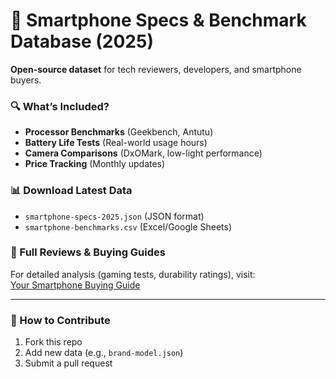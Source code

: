# 📱 Smartphone Specs & Benchmark Database (2025)  
**Open-source dataset** for tech reviewers, developers, and smartphone buyers.  

### 🔍 What’s Included?  
- **Processor Benchmarks** (Geekbench, Antutu)  
- **Battery Life Tests** (Real-world usage hours)  
- **Camera Comparisons** (DxOMark, low-light performance)  
- **Price Tracking** (Monthly updates)  

### 📊 Download Latest Data  
- `smartphone-specs-2025.json` (JSON format)  
- `smartphone-benchmarks.csv` (Excel/Google Sheets)  

### 🔗 Full Reviews & Buying Guides  
For detailed analysis (gaming tests, durability ratings), visit:  
[Your Smartphone Buying Guide](https://yourwebsite.com)  

---

### 🤖 How to Contribute  
1. Fork this repo  
2. Add new data (e.g., `brand-model.json`)  
3. Submit a pull request  
